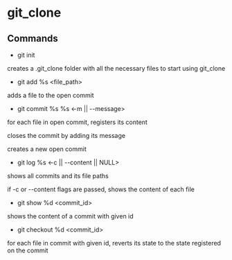 # git_clone

## Commands

- git init

creates a .git_clone folder with all the necessary files to start using git_clone

- git add %s <file_path>

adds a file to the open commit

- git commit %s %s <-m || --message> <message>

for each file in open commit, registers its content

closes the commit by adding its message

creates a new open commit

- git log %s <-c || --content || NULL>

shows all commits and its file paths

if -c or --content flags are passed, shows the content of each file

- git show %d <commit_id>

shows the content of a commit with given id

- git checkout %d <commit_id>

for each file in commit with given id, reverts its state to the state registered on the commit